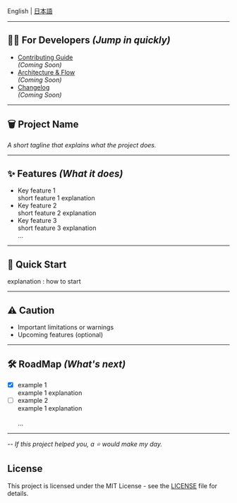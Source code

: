 English | [日本語](docs/lang/README_JA.md)

---

## 👩‍💻 For Developers *(Jump in quickly)*

* [Contributing Guide](docs/CONTRIBUTING.md)
  <br>*(Coming Soon)*
* [Architecture & Flow](docs/ARCHITECTURE.md)
  <br>*(Coming Soon)*
* [Changelog](docs/CHANGELOG.md)
  <br>*(Coming Soon)*
---

## 🗑️ Project Name

*A short tagline that explains what the project does.*

---

## ✨ Features *(What it does)*

* Key feature 1
  <br>short feature 1 explanation
* Key feature 2
  <br>short feature 2 explanation
* Key feature 3
  <br>short feature 3 explanation
<br>...
---

## 🚀 Quick Start

explanation : how to start

---

## ⚠️ Caution

* Important limitations or warnings
* Upcoming features (optional)

---

## 🛠️ RoadMap *(What's next)*
- [x] example 1
  <br>example 1 explanation
- [ ] example 2
  <br>example 1 explanation  
<br>...
---
-- *If this project helped you, a ⭐ would make my day.*
## License
This project is licensed under the MIT License - see the [LICENSE](LICENSE) file for details.
